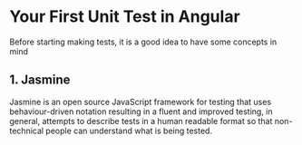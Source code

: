 # Your First Unit Test in Angular

Before starting making tests, it is a good idea to have some concepts in mind

## 1. Jasmine
Jasmine is an open source JavaScript framework for testing  that uses behaviour-driven notation resulting in a fluent and improved testing, in general, attempts to describe tests in a human readable format so that non-technical people can understand what is being tested.